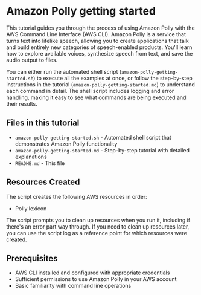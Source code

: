 # Amazon Polly getting started

This tutorial guides you through the process of using Amazon Polly with the AWS Command Line Interface (AWS CLI). Amazon Polly is a service that turns text into lifelike speech, allowing you to create applications that talk and build entirely new categories of speech-enabled products. You'll learn how to explore available voices, synthesize speech from text, and save the audio output to files.

You can either run the automated shell script (`amazon-polly-getting-started.sh`) to execute all the examples at once, or follow the step-by-step instructions in the tutorial (`amazon-polly-getting-started.md`) to understand each command in detail. The shell script includes logging and error handling, making it easy to see what commands are being executed and their results.

## Files in this tutorial

- `amazon-polly-getting-started.sh` - Automated shell script that demonstrates Amazon Polly functionality
- `amazon-polly-getting-started.md` - Step-by-step tutorial with detailed explanations
- `README.md` - This file

## Resources Created

The script creates the following AWS resources in order:

- Polly lexicon

The script prompts you to clean up resources when you run it, including if there's an error part way through. If you need to clean up resources later, you can use the script log as a reference point for which resources were created.
## Prerequisites

- AWS CLI installed and configured with appropriate credentials
- Sufficient permissions to use Amazon Polly in your AWS account
- Basic familiarity with command line operations